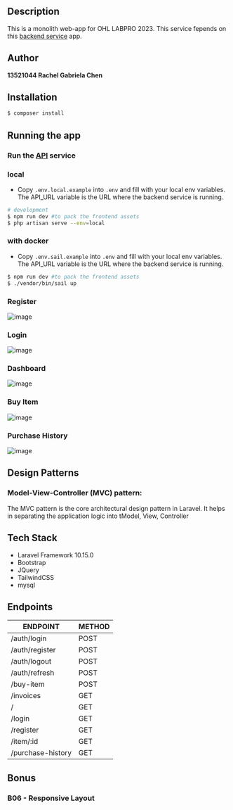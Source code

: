 ## Description

This is a monolith web-app for OHL LABPRO 2023. This service fepends on this [backend service](https://github.com/chaerla/be-single-service) app. 

## Author
**13521044 Rachel Gabriela Chen**

## Installation

```bash
$ composer install
```

## Running the app

### Run the [API](https://github.com/chaerla/be-single-service) service

### local
- Copy `.env.local.example` into `.env` and fill with your local env variables. The API_URL variable is the URL where the backend service is running.
```bash
# development
$ npm run dev #to pack the frontend assets
$ php artisan serve --env=local
```

### with docker
- Copy `.env.sail.example` into `.env` and fill with your local env variables. The API_URL variable is the URL where the backend service is running.
```bash
$ npm run dev #to pack the frontend assets
$ ./vendor/bin/sail up
```

### Register
![image](https://github.com/chaerla/ohl-monolith/assets/91037907/9b9acbf0-15df-4e4b-9e8f-e4dfea6bbaef)

### Login
![image](https://github.com/chaerla/ohl-monolith/assets/91037907/7d4b2a00-8992-4d9f-adcf-13b26ef8e241)

### Dashboard
![image](https://github.com/chaerla/ohl-monolith/assets/91037907/c076d20e-ee58-4725-a076-8653779feba9)

### Buy Item
![image](https://github.com/chaerla/ohl-monolith/assets/91037907/98de1473-0ee6-4669-a528-fe526fc84ce8)

### Purchase History
![image](https://github.com/chaerla/ohl-monolith/assets/91037907/903add54-13f9-421b-b991-9cb7c903c646)





## Design Patterns
### Model-View-Controller (MVC) pattern:
The MVC pattern is the core architectural design pattern in Laravel. It helps in separating the application logic into tModel, View, Controller

## Tech Stack
- Laravel Framework 10.15.0
- Bootstrap
- JQuery
- TailwindCSS
- mysql

## Endpoints
| ENDPOINT          | METHOD |
|-------------------|--------|
| /auth/login       | POST   |
| /auth/register    | POST   |
| /auth/logout      | POST   |
| /auth/refresh     | POST   |
| /buy-item         | POST   |
| /invoices         | GET    |
| /                 | GET    |
| /login            | GET    |
| /register         | GET    |
| /item/:id         | GET    |
| /purchase-history | GET    |

## Bonus
### B06 - Responsive Layout

